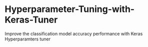 # Hyperparameter-Tuning-with-Keras-Tuner
Improve the classification model accuracy performance with Keras Hyperparamters tuner
